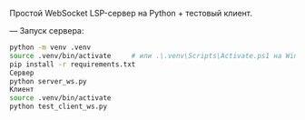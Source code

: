 
Простой WebSocket LSP-сервер на Python + тестовый клиент.

— Запуск сервера:
```bash
python -m venv .venv
source .venv/bin/activate     # или .\.venv\Scripts\Activate.ps1 на Windows
pip install -r requirements.txt
Сервер
python server_ws.py
Клиент
source .venv/bin/activate
python test_client_ws.py
